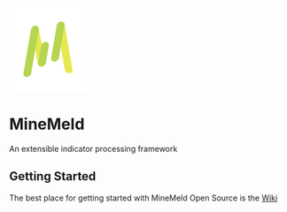 
![logo](images/MM-logo.png) 

# MineMeld

An extensible indicator processing framework

## Getting Started
The best place for getting started with MineMeld Open Source is the [Wiki](https://github.com/PaloAltoNetworks/minemeld/wiki)

